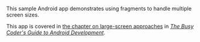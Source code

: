 This sample Android app demonstrates
using fragments to handle multiple screen sizes.

This app is covered in 
[the chapter on large-screen approaches](https://commonsware.com/Android/previews/large-screen-strategies-and-tactics)
in [*The Busy Coder's Guide to Android Development*](https://commonsware.com/Android/).

